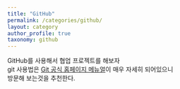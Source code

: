 ```yaml
---
title: "GitHub"
permalink: /categories/github/
layout: category
author_profile: true
taxonomy: github
---
```

GitHub를 사용해서 협업 프로젝트를 해보자  
git 사용법은 [Git 공식 홈페이지 메뉴얼](https://git-scm.com/book/ko/v2)이 매우 자세히 되어있으니  
 방문해 보는것을 추천한다.